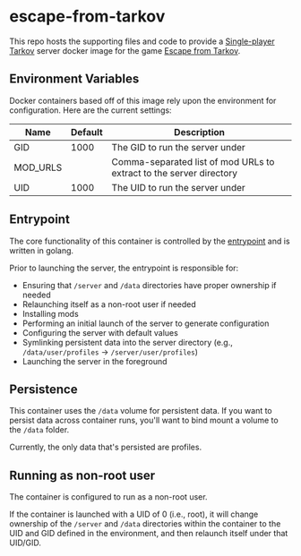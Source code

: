 # escape-from-tarkov

This repo hosts the supporting files and code to provide a [Single-player Tarkov](https://sp-tarkov.com/) server docker image for the game [Escape from Tarkov](https://www.escapefromtarkov.com/?lang=en).

## Environment Variables

Docker containers based off of this image rely upon the environment for configuration. Here are the current settings:

| Name     | Default | Description                                                         |
| -------- | ------- | ------------------------------------------------------------------- |
| GID      | 1000    | The GID to run the server under                                     |
| MOD_URLS |         | Comma-separated list of mod URLs to extract to the server directory |
| UID      | 1000    | The UID to run the server under                                     |

## Entrypoint

The core functionality of this container is controlled by the [entrypoint](./cmd/entrypoint/main.go) and is written in golang.

Prior to launching the server, the entrypoint is responsible for:

- Ensuring that `/server` and `/data` directories have proper ownership if needed
- Relaunching itself as a non-root user if needed
- Installing mods
- Performing an initial launch of the server to generate configuration
- Configuring the server with default values
- Symlinking persistent data into the server directory (e.g., `/data/user/profiles` -> `/server/user/profiles`)
- Launching the server in the foreground

## Persistence

This container uses the `/data` volume for persistent data. If you want to persist data across container runs, you'll want to bind mount a volume to the `/data` folder.

Currently, the only data that's persisted are profiles.

## Running as non-root user

The container is configured to run as a non-root user.

If the container is launched with a UID of 0 (i.e., root), it will change ownership of the `/server` and `/data` directories within the container to the UID and GID defined in the environment, and then relaunch itself under that UID/GID.
